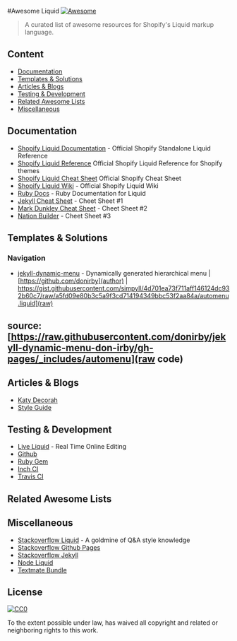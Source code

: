 #Awesome Liquid  [![Awesome](https://cdn.rawgit.com/sindresorhus/awesome/d7305f38d29fed78fa85652e3a63e154dd8e8829/media/badge.svg)](https://github.com/sindresorhus/awesome)

> A curated list of awesome resources for Shopify's Liquid markup language.

## Content

- [Documentation](#documentation)
- [Templates & Solutions](#templates--solutions)
- [Articles & Blogs](#articles--blogs)
- [Testing & Development](#testing--development)
- [Related Awesome Lists](#related-awesome-lists)
- [Miscellaneous](#miscellaneous)

## Documentation

- [Shopify Liquid Documentation](http://liquidmarkup.org/) - Official Shopify Standalone Liquid Reference
- [Shopify Liquid Reference](https://help.shopify.com/themes/liquid) Official Shopify Liquid Reference for Shopify themes
- [Shopify Liquid Cheat Sheet](https://www.shopify.ca/partners/shopify-cheat-sheet) Official Shopify Cheat Sheet
- [Shopify Liquid Wiki](https://github.com/Shopify/liquid/wiki) - Official Shopify Liquid Wiki 
- [Ruby Docs](http://www.rubydoc.info/gems/liquid/3.0.6) - Ruby Documentation for Liquid 
- [Jekyll Cheat Sheet](http://jekyll.tips/jekyll-cheat-sheet/) - Cheet Sheet #1
- [Mark Dunkley Cheat Sheet](http://cheat.markdunkley.com/) - Cheet Sheet #2
- [Nation Builder](http://nationbuilder.com/liquid_basics) - Cheet Sheet #3

## Templates & Solutions

### Navigation
- [jekyll-dynamic-menu](https://github.com/donirby/jekyll-dynamic-menu) - Dynamically generated hierarchical menu | [https://github.com/donirby](author) | https://gist.githubusercontent.com/simpyll/4d701ea73f711aff146124dc932b60c7/raw/a5fd09e80b3c5a9f3cd714194349bbc53f2aa84a/automenu.liquid](raw)

## source: [https://raw.githubusercontent.com/donirby/jekyll-dynamic-menu-don-irby/gh-pages/_includes/automenu](raw code)

## Articles & Blogs

- [Katy Decorah](http://katydecorah.com/tags/#jekyll)
- [Style Guide](http://ben.balter.com/jekyll-style-guide/)

## Testing & Development

- [Live Liquid](https://nquinlan.github.io/live-liquid/) - Real Time Online Editing
- [Github](https://github.com/Shopify/liquid)
- [Ruby Gem](https://rubygems.org/gems/liquid)
- [Inch CI](http://inch-ci.org/github/Shopify/liquid)
- [Travis CI](https://travis-ci.org/Shopify/liquid)

## Related Awesome Lists

## Miscellaneous

- [Stackoverflow Liquid](http://stackoverflow.com/questions/tagged/liquid) - A goldmine of Q&A style knowledge
- [Stackoverflow Github Pages](http://stackoverflow.com/questions/tagged/github-pages)
- [Stackoverflow Jekyll](http://stackoverflow.com/questions/tagged/jekyll)
- [Node Liquid](https://github.com/sirlantis/liquid-node)
- [Textmate Bundle](https://github.com/Shopify/liquid-tmbundle)

## License

[![CC0](http://mirrors.creativecommons.org/presskit/buttons/88x31/svg/cc-zero.svg)](https://creativecommons.org/publicdomain/zero/1.0/)

To the extent possible under law,  has waived all copyright and related or neighboring rights to this work.

